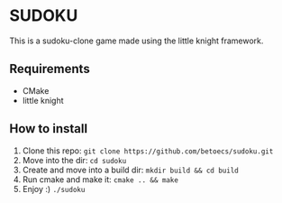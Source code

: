 # SUDOKU

This is a sudoku-clone game made using the little knight framework.

## Requirements

- CMake
- little knight

## How to install

1. Clone this repo: `git clone https://github.com/betoecs/sudoku.git`
2. Move into the dir: `cd sudoku`
3. Create and move into a build dir: `mkdir build && cd build`
4. Run cmake and make it: `cmake .. && make`
5. Enjoy :) `./sudoku`
